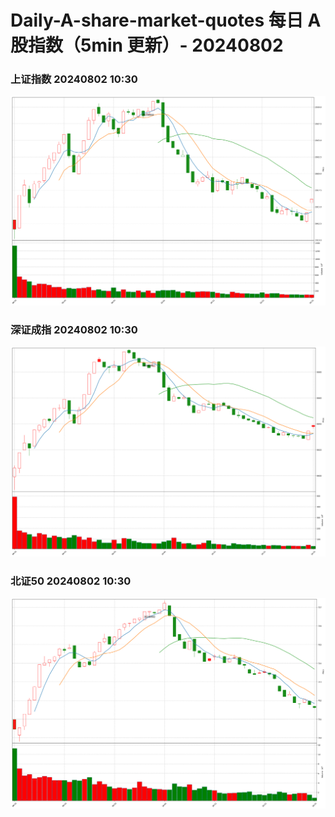 
# Daily-A-share-market-quotes 每日 A 股指数（5min 更新）- 20240802

### 上证指数 20240802 10:30
![](./fig/2024/8/20240802-sh000001.png)

### 深证成指 20240802 10:30
![](./fig/2024/8/20240802-sz399001.png)

### 北证50 20240802 10:30
![](./fig/2024/8/20240802-bj899050.png)
